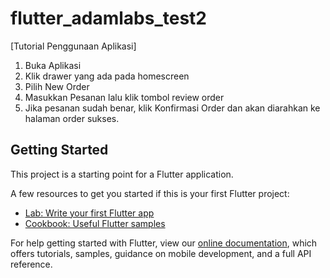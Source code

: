# flutter_adamlabs_test2

[Tutorial Penggunaan Aplikasi]

1. Buka Aplikasi
2. Klik drawer yang ada pada homescreen
3. Pilih New Order
4. Masukkan Pesanan lalu klik tombol review order
5. Jika pesanan sudah benar, klik Konfirmasi Order dan akan diarahkan ke halaman order sukses.

## Getting Started

This project is a starting point for a Flutter application.

A few resources to get you started if this is your first Flutter project:

- [Lab: Write your first Flutter app](https://flutter.dev/docs/get-started/codelab)
- [Cookbook: Useful Flutter samples](https://flutter.dev/docs/cookbook)

For help getting started with Flutter, view our
[online documentation](https://flutter.dev/docs), which offers tutorials,
samples, guidance on mobile development, and a full API reference.
